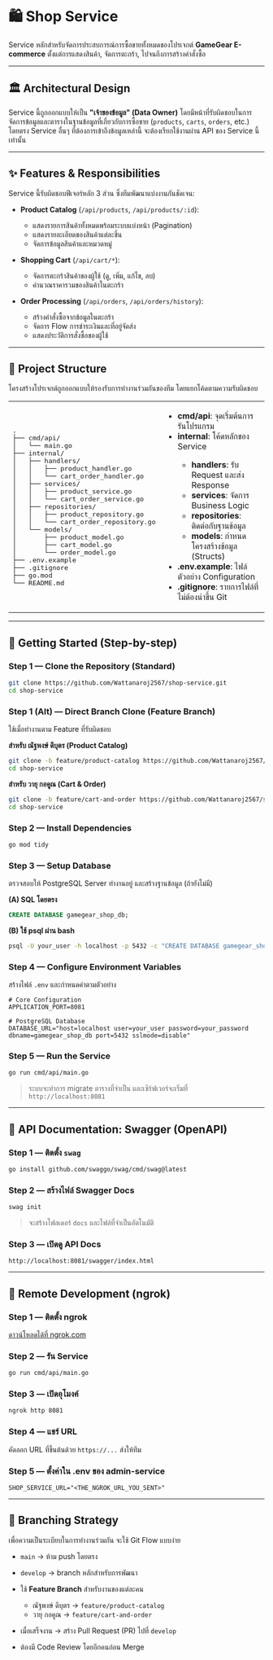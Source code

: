 # 🛍️ Shop Service

Service หลักสำหรับจัดการประสบการณ์การซื้อขายทั้งหมดของโปรเจกต์ **GameGear E-commerce** ตั้งแต่การแสดงสินค้า, จัดการตะกร้า, ไปจนถึงการสร้างคำสั่งซื้อ

---

## 🏛️ Architectural Design

Service นี้ถูกออกแบบให้เป็น **"เจ้าของข้อมูล" (Data Owner)** โดยมีหน้าที่รับผิดชอบในการจัดการข้อมูลและตารางในฐานข้อมูลที่เกี่ยวกับการซื้อขาย (`products`, `carts`, `orders`, etc.) โดยตรง
Service อื่นๆ ที่ต้องการเข้าถึงข้อมูลเหล่านี้ จะต้องเรียกใช้งานผ่าน API ของ Service นี้เท่านั้น

---

## ✨ Features & Responsibilities

Service นี้รับผิดชอบฟีเจอร์หลัก 3 ส่วน ซึ่งทีมพัฒนาแบ่งงานกันชัดเจน:

* **Product Catalog** (`/api/products`, `/api/products/:id`):

  * แสดงรายการสินค้าทั้งหมดพร้อมระบบแบ่งหน้า (Pagination)
  * แสดงรายละเอียดของสินค้าแต่ละชิ้น
  * จัดการข้อมูลสินค้าและหมวดหมู่

* **Shopping Cart** (`/api/cart/*`):

  * จัดการตะกร้าสินค้าของผู้ใช้ (ดู, เพิ่ม, แก้ไข, ลบ)
  * คำนวณราคารวมของสินค้าในตะกร้า

* **Order Processing** (`/api/orders`, `/api/orders/history`):

  * สร้างคำสั่งซื้อจากข้อมูลในตะกร้า
  * จัดการ Flow การชำระเงินและที่อยู่จัดส่ง
  * แสดงประวัติการสั่งซื้อของผู้ใช้

---

## 📂 Project Structure

โครงสร้างโปรเจกต์ถูกออกแบบให้รองรับการทำงานร่วมกันของทีม โดยแยกโค้ดตามความรับผิดชอบ

<table>
<tr>
<td width="50%">
<pre>
.
├── cmd/api/
│   └── main.go
├── internal/
│   ├── handlers/
│   │   ├── product_handler.go
│   │   └── cart_order_handler.go
│   ├── services/
│   │   ├── product_service.go
│   │   └── cart_order_service.go
│   ├── repositories/
│   │   ├── product_repository.go
│   │   └── cart_order_repository.go
│   └── models/
│       ├── product_model.go
│       ├── cart_model.go
│       └── order_model.go
├── .env.example
├── .gitignore
├── go.mod
└── README.md
</pre>
</td>
<td>
<ul>
<li><b>cmd/api</b>: จุดเริ่มต้นการรันโปรแกรม</li>
<li><b>internal</b>: โค้ดหลักของ Service</li>
<ul>
<li><b>handlers</b>: รับ Request และส่ง Response</li>
<li><b>services</b>: จัดการ Business Logic</li>
<li><b>repositories</b>: ติดต่อกับฐานข้อมูล</li>
<li><b>models</b>: กำหนดโครงสร้างข้อมูล (Structs)</li>
</ul>
<li><b>.env.example</b>: ไฟล์ตัวอย่าง Configuration</li>
<li><b>.gitignore</b>: รายการไฟล์ที่ไม่ต้องนำขึ้น Git</li>
</ul>
</td>
</tr>
</table>

---

## 🚀 Getting Started (Step-by-step)

### Step 1 — Clone the Repository (Standard)

```bash
git clone https://github.com/Wattanaroj2567/shop-service.git
cd shop-service
```

### Step 1 (Alt) — Direct Branch Clone (Feature Branch)

ใช้เมื่อทำงานตาม Feature ที่รับผิดชอบ

**สำหรับ ณัฐพงษ์ ดีบุตร (Product Catalog)**

```bash
git clone -b feature/product-catalog https://github.com/Wattanaroj2567/shop-service.git
cd shop-service
```

**สำหรับ วายุ กอคูณ (Cart & Order)**

```bash
git clone -b feature/cart-and-order https://github.com/Wattanaroj2567/shop-service.git
cd shop-service
```

### Step 2 — Install Dependencies

```bash
go mod tidy
```

### Step 3 — Setup Database

ตรวจสอบให้ PostgreSQL Server ทำงานอยู่ และสร้างฐานข้อมูล (ถ้ายังไม่มี)

**(A) SQL โดยตรง**

```sql
CREATE DATABASE gamegear_shop_db;
```

**(B) ใช้ psql ผ่าน bash**

```bash
psql -U your_user -h localhost -p 5432 -c "CREATE DATABASE gamegear_shop_db;"
```

### Step 4 — Configure Environment Variables

สร้างไฟล์ `.env` และกำหนดค่าตามตัวอย่าง

```env
# Core Configuration
APPLICATION_PORT=8081

# PostgreSQL Database
DATABASE_URL="host=localhost user=your_user password=your_password dbname=gamegear_shop_db port=5432 sslmode=disable"
```

### Step 5 — Run the Service

```bash
go run cmd/api/main.go
```

> ระบบจะทำการ migrate ตารางที่จำเป็น และเซิร์ฟเวอร์จะเริ่มที่ `http://localhost:8081`

---

## 📝 API Documentation: Swagger (OpenAPI)

### Step 1 — ติดตั้ง `swag`

```bash
go install github.com/swaggo/swag/cmd/swag@latest
```

### Step 2 — สร้างไฟล์ Swagger Docs

```bash
swag init
```

> จะสร้างโฟลเดอร์ `docs` และไฟล์ที่จำเป็นอัตโนมัติ

### Step 3 — เปิดดู API Docs

```
http://localhost:8081/swagger/index.html
```

---

## 🤝 Remote Development (ngrok)

### Step 1 — ติดตั้ง ngrok

[ดาวน์โหลดได้ที่ ngrok.com](https://ngrok.com)

### Step 2 — รัน Service

```bash
go run cmd/api/main.go
```

### Step 3 — เปิดอุโมงค์

```bash
ngrok http 8081
```

### Step 4 — แชร์ URL

คัดลอก URL ที่ขึ้นต้นด้วย `https://...` ส่งให้ทีม

### Step 5 — ตั้งค่าใน .env ของ admin-service

```env
SHOP_SERVICE_URL="<THE_NGROK_URL_YOU_SENT>"
```

---

## 🌱 Branching Strategy

เพื่อความเป็นระเบียบในการทำงานร่วมกัน จะใช้ Git Flow แบบง่าย

* `main` → ห้าม push โดยตรง
* `develop` → branch หลักสำหรับการพัฒนา
* ใช้ **Feature Branch** สำหรับงานของแต่ละคน

  * ณัฐพงษ์ ดีบุตร → `feature/product-catalog`
  * วายุ กอคูณ → `feature/cart-and-order`
* เมื่อเสร็จงาน → สร้าง Pull Request (PR) ไปที่ `develop`
* ต้องมี Code Review โดยอีกคนก่อน Merge

